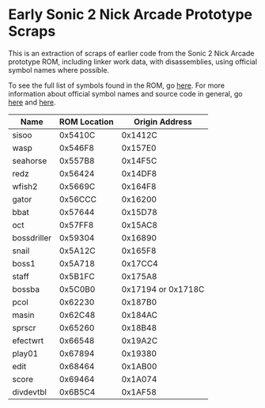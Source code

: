 # Early Sonic 2 Nick Arcade Prototype Scraps

This is an extraction of scraps of earlier code from the Sonic 2 Nick Arcade prototype ROM, including linker work data, with disassemblies, using official symbol names where possible.

To see the full list of symbols found in the ROM, go [here](https://tcrf.net/Proto:Sonic_the_Hedgehog_2_(Genesis)/Nick_Arcade_Prototype/Symbol_Tables). For more information about official symbol names and source code in general, go [here](https://info.sonicretro.org/Source_code/Technical_information) and [here](https://forums.sonicretro.org/index.php?threads/everything-that-i-know-about-sonic-the-hedgehogs-source-code.40809).

| Name        | ROM Location | Origin Address     |
|-------------|--------------|--------------------|
| sisoo       | 0x5410C      | 0x1412C            |
| wasp        | 0x546F8      | 0x157E0            |
| seahorse    | 0x557B8      | 0x14F5C            |
| redz        | 0x56424      | 0x14DF8            |
| wfish2      | 0x5669C      | 0x164F8            |
| gator       | 0x56CCC      | 0x16200            |
| bbat        | 0x57644      | 0x15D78            |
| oct         | 0x57FF8      | 0x15AC8            |
| bossdriller | 0x59304      | 0x16890            |
| snail       | 0x5A12C      | 0x165F8            |
| boss1       | 0x5A718      | 0x17CC4            |
| staff       | 0x5B1FC      | 0x175A8            |
| bossba      | 0x5C0B0      | 0x17194 or 0x1718C |
| pcol        | 0x62230      | 0x187B0            |
| masin       | 0x62C48      | 0x184AC            |
| sprscr      | 0x65260      | 0x18B48            |
| efectwrt    | 0x66548      | 0x19A2C            |
| play01      | 0x67894      | 0x19380            |
| edit        | 0x68464      | 0x1AB00            |
| score       | 0x69464      | 0x1A074            |
| divdevtbl   | 0x6B5C4      | 0x1AF58            |
